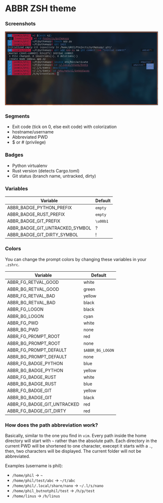 # ABBR ZSH theme

### Screenshots
![Screenshot](./screenshots/01.jpg)


### Segments
* Exit code (tick on 0, else exit code) with colorization
* hostname/username
* Abbreviated PWD
* $ or # (privilege)


### Badges
* Python virtualenv
* Rust version (detects Cargo.toml)
* Git status (branch name, untracked, dirty)


### Variables
|Variable                        |Default  |
|--------------------------------|---------|
|ABBR_BADGE_PYTHON_PREFIX        |`empty`  |
|ABBR_BADGE_RUST_PREFIX          |`empty`  |
|ABBR_BADGE_GIT_PREFIX           |`\u00b1` |
|ABBR_BADGE_GIT_UNTRACKED_SYMBOL |?        |
|ABBR_BADGE_GIT_DIRTY_SYMBOL     |!        |


### Colors
You can change the prompt colors by changing these variables in your `.zshrc`.

|Variable                    |Default          |
|----------------------------|-----------------|
|ABBR_FG_RETVAL_GOOD         |white            |
|ABBR_BG_RETVAL_GOOD         |green            |
|ABBR_FG_RETVAL_BAD          |yellow           |
|ABBR_BG_RETVAL_BAD          |black            |
|ABBR_FG_LOGON               |black            |
|ABBR_BG_LOGON               |cyan             |
|ABBR_FG_PWD                 |white            |
|ABBR_BG_PWD                 |none             |
|ABBR_FG_PROMPT_ROOT         |red              |
|ABBR_BG_PROMPT_ROOT         |none             |
|ABBR_FG_PROMPT_DEFAULT      |`$ABBR_BG_LOGON` |
|ABBR_BG_PROMPT_DEFAULT      |none             |
|ABBR_FG_BADGE_PYTHON        |blue             |
|ABBR_BG_BADGE_PYTHON        |yellow           |
|ABBR_FG_BADGE_RUST          |white            |
|ABBR_BG_BADGE_RUST          |blue             |
|ABBR_FG_BADGE_GIT           |yellow           |
|ABBR_BG_BADGE_GIT           |black            |
|ABBR_FG_BADGE_GIT_UNTRACKED |red              |
|ABBR_FG_BADGE_GIT_DIRTY     |red              |



### How does the path abbreviation work?
Basically, similar to the one you find in `vim`.
Every path inside the home directory will start with `~` rather than the absolute path.
Each directory in the current PWD will be shortened to one character,
execept it starts with a `.`, then, two characters will be displayed.
The current folder will not be abbreviated.

Examples (username is phil):
* `/home/phil` -> `~`
* `/home/phil/test/abc` -> `~/t/abc`
* `/home/phil/.local/share/nano` -> `~/.l/s/nano`
* `/home/phil_butnotphil/test` -> `/h/p/test`
* `/home/linus` -> `/h/linus`

